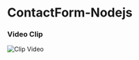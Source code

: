 # ContactForm-Nodejs

### Video Clip

![Clip Video](https://github.com/dangrishh/ContactForm-Nodejs/assets/88454993/c7b0df1c-5e81-45c9-9431-4288968e93e7)
